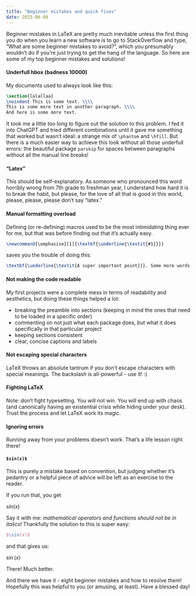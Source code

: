 ```yaml
---
title: "Beginner mistakes and quick fixes"
date: 2025-06-08
---
```


Beginner mistakes in LaTeX are pretty much inevitable unless the first thing you do when you learn a new software is to go to StackOverflow and type, “What are some beginner mistakes to avoid?”, which you presumably wouldn’t do if you’re just trying to get the hang of the language. So here are some of my top beginner mistakes and solutions!

#### Underfull hbox (badness 10000)

My documents used to always look like this:

```latex
\section{lalallaa}
\noindent This is some text. \\\\
This is some more text in another paragraph. \\\\
And here is some more text.
```

It took me a little too long to figure out the solution to this problem. I fed it into ChatGPT and tried different combinations until it gave me something that worked but wasn’t ideal: a strange mix of `\phantom` and `\hfill`. But there is a much easier way to achieve this look without all those underfull errors: the beautiful package `parskip` for spaces between paragraphs without all the manual line breaks!

#### “Latex”

This should be self-explanatory. As someone who pronounced this word horribly wrong from 7th grade to freshman year, I understand how hard it is to break the habit, but please, for the love of all that is good in this world, please, please, please don’t say “latex.”

#### Manual formatting overload

Defining (or re-defining) macros used to be the most intimidating thing ever for me, but that was before finding out that it’s actually easy.

```latex
\newcommand{\emphasise}[1]{\textbf{\underline{\textit{#1}}}}
```

saves you the trouble of doing this:

```latex
\textbf{\underline{\textit{A super important point}}}. Some more words. \textbf{\underline{\textit{Another super important point.}}}
```

#### Not making the code readable

My first projects were a complete mess in terms of readability and aesthetics, but doing these things helped a lot:

- breaking the preamble into sections (keeping in mind the ones that need to be loaded in a specific order)
- commenting on not just what each package does, but what it does specifically in that particular project
- keeping sections consistent
- clear, concise captions and labels

#### Not escaping special characters

LaTeX throws an absolute tantrum if you don’t escape characters with special meanings. The backslash is all-powerful - use it! :)

#### Fighting LaTeX

Note: don’t fight typesetting. You will not win. You will end up with chaos (and canonically having an existential crisis while hiding under your desk). Trust the process and let LaTeX work its magic.

#### Ignoring errors

Running away from your problems doesn’t work. That’s a life lesson right there!

#### `$sin(x)$`

This is purely a mistake based on convention, but judging whether it’s pedantry or a helpful piece of advice will be left as an exercise to the reader.

If you run that, you get

$sin(x)$

Say it with me: *mathematical operators and functions should not be in italics!* Thankfully the solution to this is super easy: 

 ```latex
$\sin(x)$
```
and that gives us: 

$\sin(x)$

There! Much better.

And there we have it - eight beginner mistakes and how to resolve them! Hopefully this was helpful to you (or amusing, at least). Have a blessed day!
